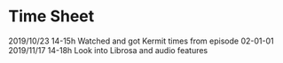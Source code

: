 # Time Sheet
2019/10/23  14-15h  Watched and got Kermit times from episode 02-01-01
2019/11/17  14-18h  Look into Librosa and audio features